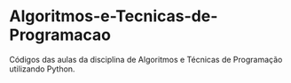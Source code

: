 # Algoritmos-e-Tecnicas-de-Programacao
Códigos das aulas da disciplina de Algoritmos e Técnicas de Programação utilizando Python.
